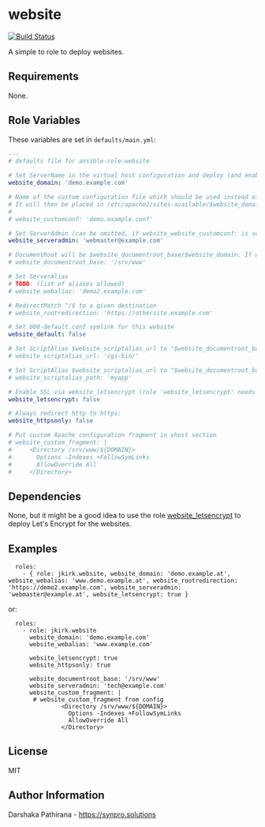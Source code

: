 website
=======

[![Build Status](https://travis-ci.com/jkirk/ansible-role-website.svg?branch=master)](https://travis-ci.com/jkirk/ansible-role-website)

A simple to role to deploy websites.

Requirements
------------

None.

Role Variables
--------------

These variables are set in `defaults/main.yml`:
```yaml
---
# defaults file for ansible-role-website

# Set ServerName in the virtual host configuration and deploy (and enable) it as /etc/apache2/site-available/$website_domain.conf
website_domain: 'demo.example.com'

# Name of the custom configuration file which should be used instead of the the website template.
# It will then be placed in /etc/apache2/sites-available/$website_domain.conf
#
# website_customconf: 'demo.example.conf'

# Set ServerAdmin (can be omitted, if website_website_customconf: is set)
website_serveradmin: 'webmaster@example.com'

# DocumentRoot will be $website_documentroot_base/$website_domain. If website_documentroot_base is not given, DocumentRoot defaults to /var/www/html/$website
# website_documentroot_base: '/srv/www'

# Set ServerAlias
# TODO: (list of aliases allowed)
# website_webalias: 'demo2.example.com'

# RedirectMatch ^/$ to a given destination
# website_rootredirection: 'https://othersite.example.com'

# Set 000-default.conf symlink for this website
website_default: false

# Set ScriptAlias $website_scriptalias_url to "$website_documentroot_base/$website_scriptalias_url"
# website_scriptalias_url: 'cgi-bin/'

# Set ScriptAlias $website_scriptalias_url to "$website_documentroot_base/$website_scriptalias_path" instead of "$website_documentroot_base/$website_scriptalias_url"
# website_scriptalias_path: 'myapp'

# Enable SSL via website_letsencrypt (role 'website_letsencrypt' needs to be called before setting this to True)
website_letsencrypt: false

# Always redirect http to https:
website_httpsonly: false

# Put custom Apache configuration fragment in vhost section
# website_custom_fragment: |
#     <Directory /srv/www/${DOMAIN}>
#       Options -Indexes +FollowSymLinks
#       AllowOverride All
#     </Directory>
```

Dependencies
------------

None, but it might be a good idea to use the role [website_letsencrypt](https://github.com/jkirk/ansible-role-website_letsencrypt) to deploy Let's Encrypt for the websites.

Examples
--------

```
  roles:
    - { role: jkirk.website, website_domain: 'demo.example.at', website_webalias: 'www.demo.example.at', website_rootredirection: 'https://demo2.example.com', website_serveradmin: 'webmaster@example.at', website_letsencrypt: true }
```

or:
```
  roles:
    - role: jkirk.website
      website_domain: 'demo.example.com'
      website_webalias: 'www.example.com'

      website_letsencrypt: true
      website_httpsonly: true

      website_documentroot_base: '/srv/www'
      website_serveradmin: 'tech@example.com'
      website_custom_fragment: |
       # website_custom_fragment from config
               <Directory /srv/www/${DOMAIN}>
                 Options -Indexes +FollowSymLinks
                 AllowOverride All
               </Directory>
```

License
-------

MIT

Author Information
------------------

Darshaka Pathirana - https://synpro.solutions
